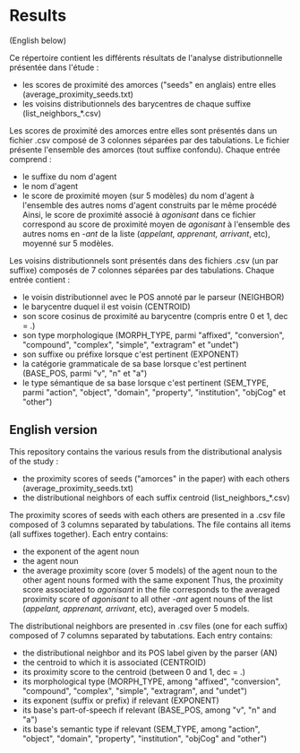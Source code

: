 # Results

(English below)

Ce répertoire contient les différents résultats de l'analyse distributionnelle présentée dans l'étude : 
* les scores de proximité des amorces ("seeds" en anglais) entre elles (average_proximity_seeds.txt)
* les voisins distributionnels des barycentres de chaque suffixe (list_neighbors_\*.csv)

Les scores de proximité des amorces entre elles sont présentés dans un fichier .csv composé de 3 colonnes séparées par des tabulations. Le fichier présente l'ensemble des amorces (tout suffixe confondu). Chaque entrée comprend :
* le suffixe du nom d'agent
* le nom d'agent
* le score de proximité moyen (sur 5 modèles) du nom d'agent à l'ensemble des autres noms d'agent construits par le même procédé
Ainsi, le score de proximité associé à *agonisant* dans ce fichier correspond au score de proximité moyen de *agonisant* à l'ensemble des autres noms en -*ant* de la liste (*appelant, apprenant, arrivant*, etc), moyenné sur 5 modèles.

Les voisins distributionnels sont présentés dans des fichiers .csv (un par suffixe) composés de 7 colonnes séparées par des tabulations. Chaque entrée contient :
* le voisin distributionnel avec le POS annoté par le parseur (NEIGHBOR)
* le barycentre duquel il est voisin (CENTROID)
* son score cosinus de proximité au barycentre (compris entre 0 et 1, dec = .)
* son type morphologique (MORPH_TYPE, parmi "affixed", "conversion", "compound", "complex", "simple", "extragram" et "undet")
* son suffixe ou préfixe lorsque c'est pertinent (EXPONENT)
* la catégorie grammaticale de sa base lorsque c'est pertinent (BASE_POS, parmi "v", "n" et "a")
* le type sémantique de sa base lorsque c'est pertinent (SEM_TYPE, parmi "action", "object", "domain", "property", "institution", "objCog" et "other")

## English version

This repository contains the various resuls from the distributional analysis of the study :
* the proximity scores of seeds ("amorces" in the paper) with each others (average_proximity_seeds.txt)
* the distributional neighbors of each suffix centroid (list_neighbors_\*.csv)

The proximity scores of seeds with each others are presented in a .csv file composed of 3 columns separated by tabulations. The file contains all items (all suffixes together). Each entry contains:
* the exponent of the agent noun
* the agent noun
* the average proximity score (over 5 models) of the agent noun to the other agent nouns formed with the same exponent
Thus, the proximity score associated to *agonisant* in the file corresponds to the averaged proximity score of *agonisant* to all other -*ant* agent nouns of the list (*appelant, apprenant, arrivant*, etc), averaged over 5 models.

The distributional neighbors are presented in .csv files (one for each suffix) composed of 7 columns separated by tabutations. Each entry contains:
* the distributional neighbor and its POS label given by the parser (AN)
* the centroid to which it is associated (CENTROID)
* its proximity score to the centroid (between 0 and 1, dec = .)
* its morphological type (MORPH_TYPE, among "affixed", "conversion", "compound", "complex", "simple", "extragram", and "undet")
* its exponent (suffix or prefix) if relevant (EXPONENT)
* its base's part-of-speech if relevant (BASE_POS, among "v", "n" and "a")
* its base's semantic type if relevant (SEM_TYPE, among "action", "object", "domain", "property", "institution", "objCog" and "other")
